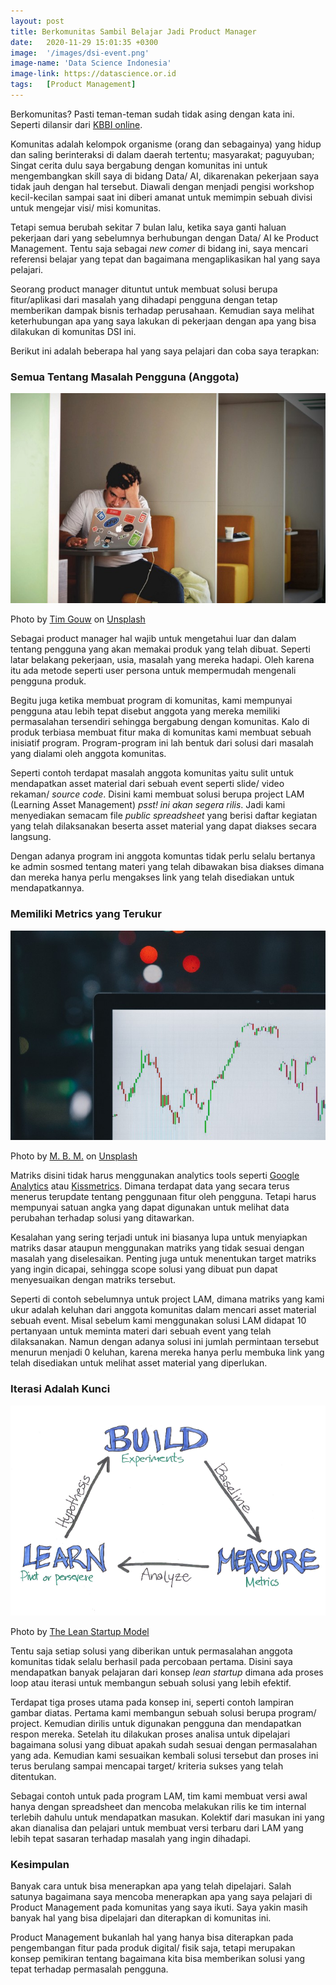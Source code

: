 ```yaml
---
layout: post
title: Berkomunitas Sambil Belajar Jadi Product Manager
date:   2020-11-29 15:01:35 +0300
image:  '/images/dsi-event.png'
image-name: 'Data Science Indonesia'
image-link: https://datascience.or.id
tags:   [Product Management]
---
```


Berkomunitas? Pasti teman-teman sudah tidak asing dengan kata ini. Seperti dilansir dari [KBBI online](https://kbbi.web.id/komunitas).

<div class="message">
  Komunitas adalah kelompok organisme (orang dan sebagainya) yang hidup dan saling berinteraksi di dalam daerah tertentu; masyarakat; paguyuban;
</div>
Singat cerita dulu saya bergabung dengan komunitas ini untuk mengembangkan skill saya di bidang Data/ AI, dikarenakan pekerjaan saya tidak jauh dengan hal tersebut. Diawali dengan menjadi pengisi workshop kecil-kecilan sampai saat ini diberi amanat untuk memimpin sebuah divisi untuk mengejar visi/ misi komunitas.

Tetapi semua berubah sekitar 7 bulan lalu, ketika saya ganti haluan pekerjaan dari yang sebelumnya berhubungan dengan Data/ AI ke Product Management. Tentu saja sebagai <em>new comer</em> di bidang ini, saya mencari referensi belajar yang tepat dan bagaimana mengaplikasikan hal yang saya pelajari.

Seorang product manager dituntut untuk membuat solusi berupa fitur/aplikasi dari masalah yang dihadapi pengguna dengan tetap memberikan dampak bisnis terhadap perusahaan.
Kemudian saya melihat keterhubungan apa yang saya lakukan di pekerjaan dengan apa yang bisa dilakukan di komunitas DSI ini. 

Berikut ini adalah beberapa hal yang saya pelajari dan coba saya terapkan:

### Semua Tentang Masalah Pengguna (Anggota)
![](/images/user-problem.jpeg)

Photo by [Tim Gouw](https://unsplash.com/@punttim?utm_source=medium&utm_medium=referral) on [Unsplash](https://unsplash.com/?utm_source=medium&utm_medium=referral)

Sebagai product manager hal wajib untuk mengetahui luar dan dalam tentang pengguna yang akan memakai produk yang telah dibuat. Seperti latar belakang pekerjaan, usia, masalah yang mereka hadapi. Oleh karena itu ada metode seperti user persona untuk mempermudah mengenali pengguna produk.

Begitu juga ketika membuat program di komunitas, kami mempunyai pengguna atau lebih tepat disebut anggota yang mereka memiliki permasalahan tersendiri sehingga bergabung dengan komunitas. Kalo di produk terbiasa membuat fitur maka di komunitas kami membuat sebuah inisiatif program. Program-program ini lah bentuk dari solusi dari masalah yang dialami oleh anggota komunitas.

Seperti contoh terdapat masalah anggota komunitas yaitu sulit untuk mendapatkan asset material dari sebuah event seperti slide/ video rekaman/ <em>source code</em>. Disini kami membuat solusi berupa project LAM (Learning Asset Management) <em>psst! ini akan segera rilis</em>. Jadi kami menyediakan semacam file <em>public spreadsheet</em> yang berisi daftar kegiatan yang telah dilaksanakan beserta asset material yang dapat diakses secara langsung.

Dengan adanya program ini anggota komuntas tidak perlu selalu bertanya ke admin sosmed tentang materi yang telah dibawakan bisa diakses dimana dan mereka hanya perlu mengakses link yang telah disediakan untuk mendapatkannya.

### Memiliki Metrics yang Terukur
![](/images/metriks-image.jpeg)

Photo by [M. B. M.](https://unsplash.com/@m_b_m?utm_source=medium&utm_medium=referral) on [Unsplash](https://unsplash.com/?utm_source=medium&utm_medium=referral)

Matriks disini tidak harus menggunakan analytics tools seperti [Google Analytics](https://analytics.google.com/) atau [Kissmetrics](https://www.kissmetrics.io/). Dimana terdapat data yang secara terus menerus terupdate tentang penggunaan fitur oleh pengguna. Tetapi harus mempunyai satuan angka yang dapat digunakan untuk melihat data perubahan terhadap solusi yang ditawarkan.

Kesalahan yang sering terjadi untuk ini biasanya lupa untuk menyiapkan matriks dasar ataupun menggunakan matriks yang tidak sesuai dengan masalah yang diselesaikan. Penting juga untuk menentukan target matriks yang ingin dicapai, sehingga scope solusi yang dibuat pun dapat menyesuaikan dengan matriks tersebut.

Seperti di contoh sebelumnya untuk project LAM, dimana matriks yang kami ukur adalah keluhan dari anggota komunitas dalam mencari asset material sebuah event. Misal sebelum kami menggunakan solusi LAM didapat 10 pertanyaan untuk meminta materi dari sebuah event yang telah dilaksanakan. Namun dengan adanya solusi ini jumlah permintaan tersebut menurun menjadi 0 keluhan, karena mereka hanya perlu membuka link yang telah disediakan untuk melihat asset material yang diperlukan.

### Iterasi Adalah Kunci

![](/images/build-learn-measure.png)

Photo by [The Lean Startup Model](https://innovationenglish.sites.ku.dk/model/the-lean-startup/)

Tentu saja setiap solusi yang diberikan untuk permasalahan anggota komunitas tidak selalu berhasil pada percobaan pertama. Disini saya mendapatkan banyak pelajaran dari konsep <em>lean startup</em> dimana ada proses loop atau iterasi untuk membangun sebuah solusi yang lebih efektif.

Terdapat tiga proses utama pada konsep ini, seperti contoh lampiran gambar diatas. Pertama kami membangun sebuah solusi berupa program/ project. Kemudian dirilis untuk digunakan pengguna dan mendapatkan respon mereka. Setelah itu dilakukan proses analisa untuk dipelajari bagaimana solusi yang dibuat apakah sudah sesuai dengan permasalahan yang ada. Kemudian kami sesuaikan kembali solusi tersebut dan proses ini terus berulang sampai mencapai target/ kriteria sukses yang telah ditentukan.

Sebagai contoh untuk pada program LAM, tim kami membuat versi awal hanya dengan spreadsheet dan mencoba melakukan rilis ke tim internal terlebih dahulu untuk mendapatkan masukan. Kolektif dari masukan ini yang akan dianalisa dan pelajari untuk membuat versi terbaru dari LAM yang lebih tepat sasaran terhadap masalah yang ingin dihadapi.

### Kesimpulan
Banyak cara untuk bisa menerapkan apa yang telah dipelajari. Salah satunya bagaimana saya mencoba menerapkan apa yang saya pelajari di Product Management pada komunitas yang saya ikuti. Saya yakin masih banyak hal yang bisa dipelajari dan diterapkan di komunitas ini.

Product Management bukanlah hal yang hanya bisa diterapkan pada pengembangan fitur pada produk digital/ fisik saja, tetapi merupakan konsep pemikiran tentang bagaimana kita bisa memberikan solusi yang tepat terhadap permasalah pengguna.
